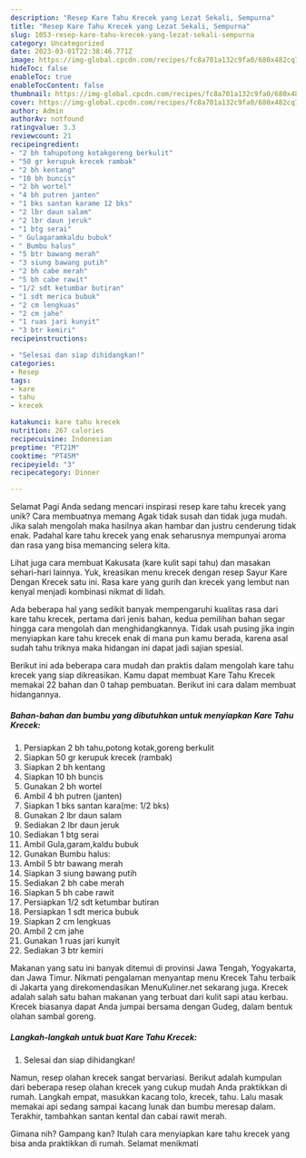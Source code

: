```yaml
---
description: "Resep Kare Tahu Krecek yang Lezat Sekali, Sempurna"
title: "Resep Kare Tahu Krecek yang Lezat Sekali, Sempurna"
slug: 1053-resep-kare-tahu-krecek-yang-lezat-sekali-sempurna
category: Uncategorized
date: 2023-03-01T22:38:46.771Z
image: https://img-global.cpcdn.com/recipes/fc8a701a132c9fa0/680x482cq70/kare-tahu-krecek-foto-resep-utama.jpg
hideToc: false
enableToc: true
enableTocContent: false
thumbnail: https://img-global.cpcdn.com/recipes/fc8a701a132c9fa0/680x482cq70/kare-tahu-krecek-foto-resep-utama.jpg
cover: https://img-global.cpcdn.com/recipes/fc8a701a132c9fa0/680x482cq70/kare-tahu-krecek-foto-resep-utama.jpg
author: Admin
authorAv: notfound
ratingvalue: 3.3
reviewcount: 21
recipeingredient:
- "2 bh tahupotong kotakgoreng berkulit"
- "50 gr kerupuk krecek rambak"
- "2 bh kentang"
- "10 bh buncis"
- "2 bh wortel"
- "4 bh putren janten"
- "1 bks santan karame 12 bks"
- "2 lbr daun salam"
- "2 lbr daun jeruk"
- "1 btg serai"
- " Gulagaramkaldu bubuk"
- " Bumbu halus"
- "5 btr bawang merah"
- "3 siung bawang putih"
- "2 bh cabe merah"
- "5 bh cabe rawit"
- "1/2 sdt ketumbar butiran"
- "1 sdt merica bubuk"
- "2 cm lengkuas"
- "2 cm jahe"
- "1 ruas jari kunyit"
- "3 btr kemiri"
recipeinstructions:

- "Selesai dan siap dihidangkan!"
categories:
- Resep
tags:
- kare
- tahu
- krecek

katakunci: kare tahu krecek 
nutrition: 267 calories
recipecuisine: Indonesian
preptime: "PT21M"
cooktime: "PT45M"
recipeyield: "3"
recipecategory: Dinner

---
```



Selamat Pagi Anda sedang mencari inspirasi resep kare tahu krecek yang unik? Cara membuatnya memang Agak tidak susah dan tidak juga mudah. Jika salah mengolah maka hasilnya akan hambar dan justru cenderung tidak enak. Padahal kare tahu krecek yang enak seharusnya mempunyai aroma dan rasa yang bisa memancing selera kita.


Lihat juga cara membuat Kakusata (kare kulit sapi tahu) dan masakan sehari-hari lainnya. Yuk, kreasikan menu krecek dengan resep Sayur Kare Dengan Krecek satu ini. Rasa kare yang gurih dan krecek yang lembut nan kenyal menjadi kombinasi nikmat di lidah.

Ada beberapa hal yang sedikit banyak mempengaruhi kualitas rasa dari kare tahu krecek, pertama dari jenis bahan, kedua pemilihan bahan segar hingga cara mengolah dan menghidangkannya. Tidak usah pusing jika ingin menyiapkan kare tahu krecek enak di mana pun kamu berada, karena asal sudah tahu triknya maka hidangan ini dapat jadi sajian spesial.


Berikut ini ada beberapa cara mudah dan praktis dalam mengolah kare tahu krecek yang siap dikreasikan. Kamu dapat membuat Kare Tahu Krecek memakai 22 bahan dan 0 tahap pembuatan. Berikut ini cara dalam membuat hidangannya.

<!--inarticleads1-->

##### Bahan-bahan dan bumbu yang dibutuhkan untuk menyiapkan Kare Tahu Krecek:

1. Persiapkan 2 bh tahu,potong kotak,goreng berkulit
1. Siapkan 50 gr kerupuk krecek (rambak)
1. Siapkan 2 bh kentang
1. Siapkan 10 bh buncis
1. Gunakan 2 bh wortel
1. Ambil 4 bh putren (janten)
1. Siapkan 1 bks santan kara(me: 1/2 bks)
1. Gunakan 2 lbr daun salam
1. Sediakan 2 lbr daun jeruk
1. Sediakan 1 btg serai
1. Ambil  Gula,garam,kaldu bubuk
1. Gunakan  Bumbu halus:
1. Ambil 5 btr bawang merah
1. Siapkan 3 siung bawang putih
1. Sediakan 2 bh cabe merah
1. Siapkan 5 bh cabe rawit
1. Persiapkan 1/2 sdt ketumbar butiran
1. Persiapkan 1 sdt merica bubuk
1. Siapkan 2 cm lengkuas
1. Ambil 2 cm jahe
1. Gunakan 1 ruas jari kunyit
1. Sediakan 3 btr kemiri


Makanan yang satu ini banyak ditemui di provinsi Jawa Tengah, Yogyakarta, dan Jawa Timur. Nikmati pengalaman menyantap menu Krecek Tahu terbaik di Jakarta yang direkomendasikan MenuKuliner.net sekarang juga. Krecek adalah salah satu bahan makanan yang terbuat dari kulit sapi atau kerbau. Krecek biasanya dapat Anda jumpai bersama dengan Gudeg, dalam bentuk olahan sambal goreng. 

<!--inarticleads2-->

##### Langkah-langkah untuk buat Kare Tahu Krecek:


1. Selesai dan siap dihidangkan!

Namun, resep olahan krecek sangat bervariasi. Berikut adalah kumpulan dari beberapa resep olahan krecek yang cukup mudah Anda praktikkan di rumah. Langkah empat, masukkan kacang tolo, krecek, tahu. Lalu masak memakai api sedang sampai kacang lunak dan bumbu meresap dalam. Terakhir, tambahkan santan kental dan cabai rawit merah. 

Gimana nih? Gampang kan? Itulah cara menyiapkan kare tahu krecek yang bisa anda praktikkan di rumah. Selamat menikmati
